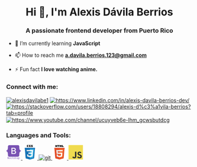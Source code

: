 <h1 align="center">Hi 👋, I'm Alexis Dávila Berrios</h1>
<h3 align="center">A passionate frontend developer from Puerto Rico</h3>

- 🌱 I’m currently learning **JavaScript**

- 📫 How to reach me **a.davila.berrios.123@gmail.com**

- ⚡ Fun fact **I love watching anime.**

<h3 align="left">Connect with me:</h3>
<p align="left">
<a href="https://twitter.com/alexisdavilabe1" target="blank"><img align="center" src="https://raw.githubusercontent.com/rahuldkjain/github-profile-readme-generator/master/src/images/icons/Social/twitter.svg" alt="alexisdavilabe1" height="30" width="40" /></a>
<a href="https://linkedin.com/in/https://www.linkedin.com/in/alexis-davila-berrios-dev/" target="blank"><img align="center" src="https://raw.githubusercontent.com/rahuldkjain/github-profile-readme-generator/master/src/images/icons/Social/linked-in-alt.svg" alt="https://www.linkedin.com/in/alexis-davila-berrios-dev/" height="30" width="40" /></a>
<a href="https://stackoverflow.com/users/https://stackoverflow.com/users/18808294/alexis-d%c3%a1vila-berrios?tab=profile" target="blank"><img align="center" src="https://raw.githubusercontent.com/rahuldkjain/github-profile-readme-generator/master/src/images/icons/Social/stack-overflow.svg" alt="https://stackoverflow.com/users/18808294/alexis-d%c3%a1vila-berrios?tab=profile" height="30" width="40" /></a>
<a href="https://www.youtube.com/c/https://www.youtube.com/channel/ucuyveb6e-lhm_gcwsbutdcg" target="blank"><img align="center" src="https://raw.githubusercontent.com/rahuldkjain/github-profile-readme-generator/master/src/images/icons/Social/youtube.svg" alt="https://www.youtube.com/channel/ucuyveb6e-lhm_gcwsbutdcg" height="30" width="40" /></a>
</p>

<h3 align="left">Languages and Tools:</h3>
<p align="left"> <a href="https://getbootstrap.com" target="_blank" rel="noreferrer"> <img src="https://raw.githubusercontent.com/devicons/devicon/master/icons/bootstrap/bootstrap-plain-wordmark.svg" alt="bootstrap" width="40" height="40"/> </a> <a href="https://www.w3schools.com/css/" target="_blank" rel="noreferrer"> <img src="https://raw.githubusercontent.com/devicons/devicon/master/icons/css3/css3-original-wordmark.svg" alt="css3" width="40" height="40"/> </a> <a href="https://git-scm.com/" target="_blank" rel="noreferrer"> <img src="https://www.vectorlogo.zone/logos/git-scm/git-scm-icon.svg" alt="git" width="40" height="40"/> </a> <a href="https://www.w3.org/html/" target="_blank" rel="noreferrer"> <img src="https://raw.githubusercontent.com/devicons/devicon/master/icons/html5/html5-original-wordmark.svg" alt="html5" width="40" height="40"/> </a> <a href="https://developer.mozilla.org/en-US/docs/Web/JavaScript" target="_blank" rel="noreferrer"> <img src="https://raw.githubusercontent.com/devicons/devicon/master/icons/javascript/javascript-original.svg" alt="javascript" width="40" height="40"/> </a> </p>
